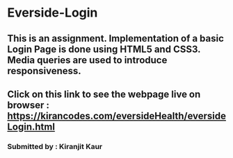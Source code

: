 # Everside-Login

## This is an assignment. Implementation of a basic Login Page is done using HTML5 and CSS3. Media queries are used to introduce responsiveness.

## Click on this link to see the webpage live on browser : https://kirancodes.com/eversideHealth/eversideLogin.html

### Submitted by : Kiranjit Kaur
